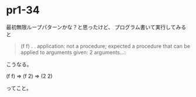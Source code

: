 # pr1-34

最初無限ループパターンかな？と思ったけど、
プログラム書いて実行してみると

> (f f)
> . . application: not a procedure;
> expected a procedure that can be applied to arguments
> given: 2
> arguments...:

こうなる。

(f f)
=> (f 2)
=> (2 2)

ってこと。
